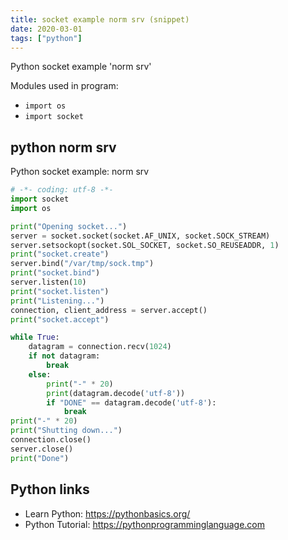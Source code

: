```yaml
---
title: socket example norm srv (snippet)
date: 2020-03-01
tags: ["python"]
---
```

Python socket example 'norm srv'


Modules used in program: 
* `import os`
* `import socket`

## python norm srv

Python socket example: norm srv

```python
# -*- coding: utf-8 -*-
import socket
import os

print("Opening socket...")
server = socket.socket(socket.AF_UNIX, socket.SOCK_STREAM)
server.setsockopt(socket.SOL_SOCKET, socket.SO_REUSEADDR, 1)
print("socket.create")
server.bind("/var/tmp/sock.tmp")
print("socket.bind")
server.listen(10)
print("socket.listen")
print("Listening...")
connection, client_address = server.accept()
print("socket.accept")

while True:
    datagram = connection.recv(1024)
    if not datagram:
        break
    else:
        print("-" * 20)
        print(datagram.decode('utf-8'))
        if "DONE" == datagram.decode('utf-8'):
            break
print("-" * 20)
print("Shutting down...")
connection.close()
server.close()
print("Done")

```

## Python links

- Learn Python: https://pythonbasics.org/
- Python Tutorial: https://pythonprogramminglanguage.com
